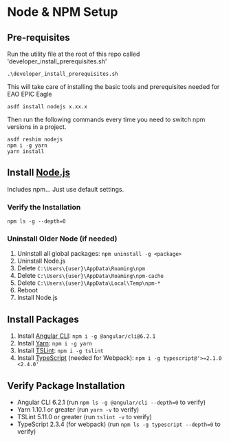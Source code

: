 # Node & NPM Setup

## Pre-requisites

Run the utility file at the root of this repo called 'developer_install_prerequisites.sh'

```
.\developer_install_prerequisites.sh
```

This will take care of installing the basic tools and prerequisites needed for EAO EPIC Eagle

```
asdf install nodejs x.xx.x
```

Then run the following commands every time you need to switch npm versions in a project.

```
asdf reshim nodejs
npm i -g yarn
yarn install
```


## Install [Node.js](https://nodejs.org/)

Includes npm... Just use default settings.

### Verify the Installation

```
npm ls -g --depth=0
```

### Uninstall Older Node (if needed)

1. Uninstall all global packages: `npm uninstall -g <package>`
1. Uninstall Node.js
1. Delete `C:\Users\{user}\AppData\Roaming\npm`
1. Delete `C:\Users\{user}\AppData\Roaming\npm-cache`
1. Delete `C:\Users\{user}\AppData\Local\Temp\npm-*`
1. Reboot
1. Install Node.js 

## Install Packages

1. Install [Angular CLI](https://angular.io/): `npm i -g @angular/cli@6.2.1`
1. Install [Yarn](https://yarnpkg.com/): `npm i -g yarn`
1. Install [TSLint](https://palantir.github.io/tslint/): `npm i -g tslint`
1. Install [TypeScript](https://www.npmjs.com/package/typescript) (needed for Webpack): `npm i -g typescript@'>=2.1.0 <2.4.0'`


## Verify Package Installation

- Angular CLI 6.2.1 (run `npm ls -g @angular/cli --depth=0` to verify)
- Yarn 1.10.1 or greater (run `yarn -v` to verify)
- TSLint 5.11.0 or greater  (run `tslint -v` to verify)
- TypeScript 2.3.4 (for webpack) (run `npm ls -g typescript --depth=0` to verify)
